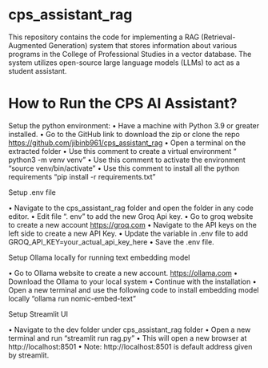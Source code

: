 # cps_assistant_rag
This repository contains the code for implementing a RAG (Retrieval-Augmented Generation) system that stores information about various programs in the College of Professional Studies in a vector database. The system utilizes open-source large language models (LLMs) to act as a student assistant.

# How to Run the CPS AI Assistant? 

Setup the python environment:
•	Have a machine with Python 3.9 or greater installed.
•	Go to the GitHub link to download the zip or clone the repo      https://github.com/jibinb961/cps_assistant_rag
•	Open a terminal on the extracted folder
•	Use this comment to create a virtual environment “ python3 -m venv venv”
•	Use this comment to activate the environment “source venv/bin/activate”
•	Use this comment to install all the python requirements “pip install -r requirements.txt”

Setup .env file

•	Navigate to the cps_assistant_rag folder and open the folder in any code editor.
•	Edit file “. env” to add the new Groq Api key.
•	Go to groq website to create a new account https://groq.com
•	Navigate to the API keys on the left side to create a new API Key.
•	Update the variable in .env file to add GROQ_API_KEY=your_actual_api_key_here
•	Save the .env file.

Setup Ollama locally for running text embedding model

•	Go to Ollama website to create a new account. https://ollama.com
•	Download the Ollama to your local system 
•	Continue with the installation 
•	Open a new terminal and use the following code to install embedding model locally “ollama run nomic-embed-text”

Setup Streamlit UI 

•	Navigate to the dev folder under cps_assistant_rag folder 
•	Open a new terminal and run “streamlit run rag.py”
•	This will open a new browser at  http://localhost:8501 
•	Note: http://localhost:8501 is default address given by streamlit.

